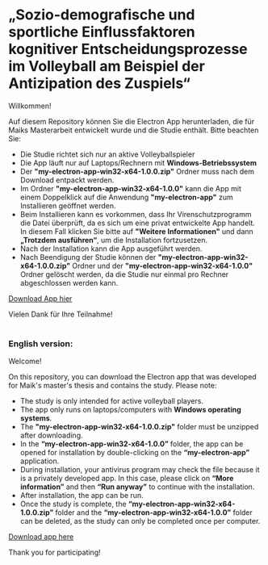 # „Sozio-demografische und sportliche Einflussfaktoren kognitiver Entscheidungsprozesse im Volleyball am Beispiel der Antizipation des Zuspiels“
Willkommen! 

Auf diesem Repository können Sie die Electron App herunterladen, die für Maiks Masterarbeit entwickelt wurde und die Studie enthält. Bitte beachten Sie:

- Die Studie richtet sich nur an aktive Volleyballspieler
- Die App läuft nur auf Laptops/Rechnern mit **Windows-Betriebssystem**
- Der **"my-electron-app-win32-x64-1.0.0.zip"** Ordner muss nach dem Download entpackt werden.
- Im Ordner **"my-electron-app-win32-x64-1.0.0"** kann die App mit einem Doppelklick auf die Anwendung **"my-electron-app"** zum Installieren geöffnet werden.
- Beim Installieren kann es vorkommen, dass Ihr Virenschutzprogramm die Datei überprüft, da es sich um eine privat entwickelte App handelt. In diesem Fall klicken Sie bitte auf **"Weitere Informationen"** und dann **„Trotzdem ausführen“**, um die Installation fortzusetzen.
- Nach der Installation kann die App ausgeführt werden.
- Nach Beendigung der Studie können der **"my-electron-app-win32-x64-1.0.0.zip"** Ordner und der **"my-electron-app-win32-x64-1.0.0"** Ordner gelöscht werden, da die Studie nur einmal pro Rechner abgeschlossen werden kann.

[Download App hier](https://github.com/Merletr/Maiks-Masterarbeit/releases/download/v.1.0.0/my-electron-app-win32-x64-1.0.0.zip)

Vielen Dank für Ihre Teilnahme!
<br>
<br>

### English version:
Welcome!

On this repository, you can download the Electron app that was developed for Maik's master's thesis and contains the study. Please note:

- The study is only intended for active volleyball players.
- The app only runs on laptops/computers with **Windows operating systems**.
- The **"my-electron-app-win32-x64-1.0.0.zip"** folder must be unzipped after downloading.
- In the **“my-electron-app-win32-x64-1.0.0”** folder, the app can be opened for installation by double-clicking on the **“my-electron-app”** application.
- During installation, your antivirus program may check the file because it is a privately developed app. In this case, please click on **“More information”** and then **“Run anyway”** to continue with the installation.
- After installation, the app can be run.
- Once the study is complete, the **“my-electron-app-win32-x64-1.0.0.zip”** folder and the **“my-electron-app-win32-x64-1.0.0”** folder can be deleted, as the study can only be completed once per computer.

[Download app here](https://github.com/Merletr/Maiks-Masterarbeit/releases/download/v.1.1.0/my-electron-app-win32-x64.zip)

Thank you for participating!

